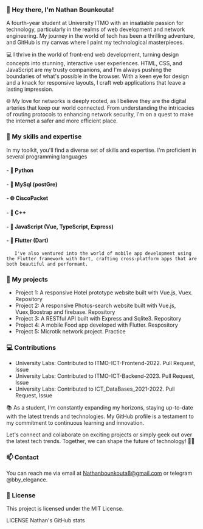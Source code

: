 ### 👋 Hey there, I'm Nathan Bounkouta! 
A fourth-year student at University ITMO with an insatiable passion for technology, particularly in the realms of web development and network engineering. My journey in the world of tech has been a thrilling adventure, and GitHub is my canvas where I paint my technological masterpieces.

💻 I thrive in the world of front-end web development, turning design concepts into stunning, interactive user experiences. HTML, CSS, and JavaScript are my trusty companions, and I'm always pushing the boundaries of what's possible in the browser. With a keen eye for design and a knack for responsive layouts, I craft web applications that leave a lasting impression.

🌐 My love for networks is deeply rooted, as I believe they are the digital arteries that keep our world connected. From understanding the intricacies of routing protocols to enhancing network security, I'm on a quest to make the internet a safer and more efficient place.

### 🚀 My skills and expertise
In my toolkit, you'll find a diverse set of skills and expertise. I'm proficient in several programming languages
#### - 🐍 Python
#### - 📑 MySql (postGre)
#### - 🌐 CiscoPacket
#### - 🧿 C++ 
#### - 🌟 JavaScript (Vue, TypeScript, Express)
#### - 📱 Flutter (Dart)
       I've also ventured into the world of mobile app development using the Flutter framework with Dart, crafting cross-platform apps that are both beautiful and performant.
       
### 🚀 My projects
- Project 1: A responsive Hotel prototype website built with Vue.js, Vuex. Repository
- Project 2: A responsive Photos-search website built with Vue.js, Vuex,Boostrap and firebase. Repository
- Project 3: A RESTful API built with Express and Sqlite3. Repository
- Project 4: A mobile Food app developed with Flutter. Respository
- Project 5: Microtik network project. Practice

### 💻 Contributions
- University Labs: Contributed to ITMO-ICT-Frontend-2022. Pull Request, Issue
- University Labs: Contributed to ITMO-ICT-Backend-2023. Pull Request, Issue
- University Labs: Contributed to ICT_DataBases_2021-2022. Pull Request, Issue

📚 As a student, I'm constantly expanding my horizons, staying up-to-date with the latest trends and technologies. My GitHub profile is a testament to my commitment to continuous learning and innovation.

Let's connect and collaborate on exciting projects or simply geek out over the latest tech trends. Together, we can shape the future of technology! 🚀✨

### 📫 Contact
You can reach me via email at Nathanbounkouta8@gmail.com or telegram @bby_elegance.

### 📝 License
This project is licensed under the MIT License.

LICENSE
Nathan's GitHub stats
